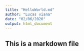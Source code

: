 ```yaml
---
title: "HelloWorld.md"
author: "Lucas viana"
date: "02/06/2020"
output: html_document
---
```


## This is a markdown file